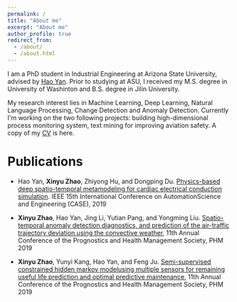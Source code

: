 ```yaml
---
permalink: /
title: "About me"
excerpt: "About me"
author_profile: true
redirect_from: 
  - /about/
  - /about.html
---
```


I am a PhD student in Industrial Engineering at Arizona State University, advised by [Hao Yan](http://www.public.asu.edu/~hyan46/). Prior to studying at ASU, I received my M.S. degree in University of Washinton and B.S. degree in Jilin University. 

My research interest lies in Machine Learning, Deep Learning, Natural Language Processing, Change Detection and Anomaly Detection. Currently I'm working on the two following projects: building high-dimensional process monitoring system, text mining for improving aviation safety. A copy of my [CV](https://xz941.github.io/assets/CV.pdf) is here. 

# Publications

- Hao Yan, **Xinyu Zhao**, Zhiyong Hu, and Dongping Du. [Physics-based deep spatio-temporal metamodeling for cardiac electrical conduction simulation](https://ieeexplore.ieee.org/abstract/document/8842902). IEEE 15th International Conference on AutomationScience and Engineering (CASE), 2019

- **Xinyu Zhao**, Hao Yan, Jing Li, Yutian Pang, and Yongming Liu. [Spatio-temporal anomaly detection,diagnostics,  and  prediction  of  the  air-traffic  trajectory  deviation  using  the  convective  weather](https://www.phmpapers.org/index.php/phmconf/article/view/854), 11th Annual Conference of the Prognostics and Health Management Society, PHM 2019

- **Xinyu Zhao**, Yunyi Kang, Hao Yan, and Feng Ju. [Semi-supervised constrained hidden markov modelusing  multiple  sensors  for  remaining  useful  life  prediction  and  optimal  predictive  maintenance](https://www.phmpapers.org/index.php/phmconf/article/view/851), 11th Annual Conference of the Prognostics and Health Management Society, PHM 2019

  

  

